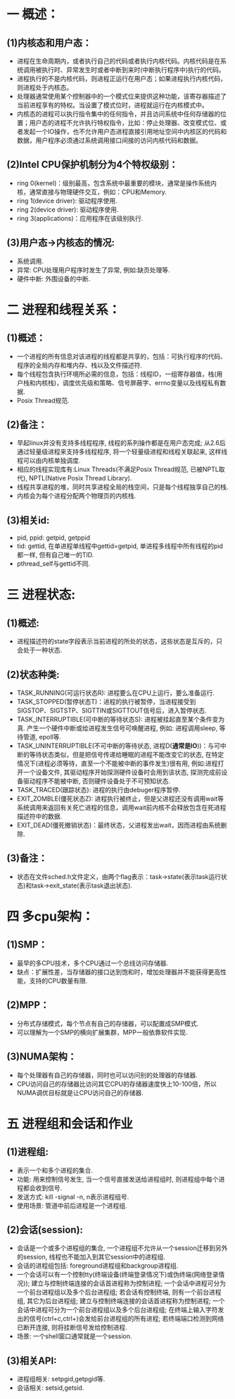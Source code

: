 # 一 概述：
## (1)内核态和用户态：
- 进程在生命周期内，或者执行自己的代码或者执行内核代码。内核代码是在系统调用被执行时、异常发生时或者中断到来时(中断执行程序中)执行的代码。
- 进程执行的不是内核代码，则进程正运行在用户态；如果进程执行内核代码，则进程处于内核态。
- 处理器通常使用某个控制器中的一个模式位来提供这种功能，该寄存器描述了当前进程享有的特权。当设置了模式位时，进程就运行在内核模式中。
- 内核态的进程可以执行指令集中的任何指令，并且访问系统中任何存储器的位置；用户态的进程不允许执行特权指令，比如：停止处理器、改变模式位、或者发起一个IO操作，也不允许用户态进程直接引用地址空间中内核区的代码和数据，用户程序必须通过系统调用接口间接的访问内核代码和数据。

## (2)Intel CPU保护机制分为4个特权级别：
- ring 0(kernel)：级别最高，包含系统中最重要的模块，通常是操作系统内核，通常直接与物理硬件交互，例如：CPU和Memory.
- ring 1(device driver): 驱动程序使用.
- ring 2(device driver): 驱动程序使用.
- ring 3(applications)：应用程序在该级别执行.

## (3)用户态->内核态的情况:
- 系统调用.
- 异常: CPU处理用户程序时发生了异常, 例如:缺页处理等.
- 硬件中断: 外围设备的中断.

# 二 进程和线程关系：
## (1)概述：
- 一个进程的所有信息对该进程的线程都是共享的，包括：可执行程序的代码、程序的全局内存和堆内存、栈以及文件描述符.
- 每个线程包含执行环境所必需的信息，包括：线程ID，一组寄存器值，栈(用户栈和内核栈)，调度优先级和策略、信号屏蔽字、errno变量以及线程私有数据.
- Posix Thread规范.

## (2)备注：
- 早起linux并没有支持多线程程序, 线程的系列操作都是在用户态完成; 从2.6后通过轻量级进程来支持多线程程序, 将一个轻量级进程和线程关联起来, 这样线程可以由内核单独调度.
- 相应的线程实现库有:Linux Threads(不满足Posix Thread规范, 已被NPTL取代), NPTL(Native Posix Thread Library).
- 线程共享进程的堆，同时共享进程全局的栈空间，只是每个线程独享自己的栈.
- 内核会为每个进程分配两个物理页的内核栈.

## (3)相关id:
- pid, ppid: getpid, getppid
- tid: gettid, 在单进程单线程中gettid=getpid, 单进程多线程中所有线程的pid都一样, 但有自己唯一的TID.
- pthread_self与gettid不同.

# 三 进程状态:
## (1)概述:
- 进程描述符的state字段表示当前进程的所处的状态，这些状态是互斥的，只会处于一种状态.

## (2)状态种类:
- TASK_RUNNING(可运行状态R): 进程要么在CPU上运行，要么准备运行.
- TASK_STOPPED(暂停状态T)：进程的执行被暂停，当进程接受到SIGSTOP、SIGTSTP、SIGTTIN或SIGTTOUT信号后，进入暂停状态.
- TASK_INTERRUPTIBLE(可中断的等待状态S): 进程被挂起直至某个条件变为真. 产生一个硬件中断或给进程发生信号可唤醒进程, 例如: 进程调用sleep, 等待管道, epoll等.
- TASK_UNINTERRUPTIBLE(不可中断的等待状态, 进程D(**通常是IO**))：与可中断的等待状态类似，但是把信号传递给睡眠的进程不能改变它的状态, 在特定情况下(进程必须等待，直至一个不能被中断的事件发生)很有用, 例如:进程打开一个设备文件, 其驱动程序开始探测硬件设备时会用到该状态, 探测完成前设备驱动程序不能被中断, 否则硬件设备处于不可预知状态.
- TASK_TRACED(跟踪状态): 进程的执行由debuger程序暂停.
- EXIT_ZOMBLE(僵死状态Z): 进程执行被终止，但是父进程还没有调用wait等系统调用来返回有关死亡进程的信息，调用wait前内核不会释放包含在死进程描述符中的数据.
- EXIT_DEAD(僵死撤销状态)：最终状态，父进程发出wait，因而进程由系统删除.

## (3)备注：
- 状态在文件sched.h文件定义，由两个flag表示：task->state(表示task运行状态)和task->exit_state(表示task退出状态).

# 四 多cpu架构：
## (1)SMP：
- 最早的多CPU技术，多个CPU通过一个总线访问存储器.
- 缺点：扩展性差，当存储器的接口达到饱和时，增加处理器并不能获得更高性能，支持的CPU数量有限.

## (2)MPP：
- 分布式存储模式，每个节点有自己的存储器，可以配置成SMP模式.
- 可以理解为一个SMP的横向扩展集群，MPP一般依靠软件实现.

## (3)NUMA架构：
- 每个处理器有自己的存储器，同时也可以访问别的处理器的存储器.
- CPU访问自己的存储器比访问其它CPU的存储器速度快上10-100倍，所以NUMA调优目标就是让CPU访问自己的存储器.

# 五 进程组和会话和作业
## (1)进程组:
- 表示一个和多个进程的集合.
- 功能: 用来控制信号发生, 当一个信号直接发送给进程组时, 则进程组中每个进程都会收到信号.
- 发送方式: kill -signal -n, n表示进程组号.
- 使用场景: 管道中前后进程是一个进程组.

## (2)会话(session):
- 会话是一个或多个进程组的集合, 一个进程组不允许从一个session迁移到另外的session, 线程也不能加入到其它session中的进程组.
- 会话的进程组包括: foreground进程组和backgroup进程组.
- 一个会话可以有一个控制tty(终端设备(终端登录情况下)或伪终端(网络登录情况)); 建立与控制终端连接的会话首进程称为控制进程; 一个会话中进程可分为一个前台进程组以及多个后台进程组; 若会话有控制终端, 则有一个前台进程组, 其它为后台进程组;  建立与控制终端连接的会话首进程称为控制进程; 一个会话中进程可分为一个前台进程组以及多个后台进程组; 在终端上输入字符发出的信号(ctrl+c,ctrl+\)会发给前台进程组的所有进程; 若终端端口检测到网络已断开连接, 则将挂断信号发给控制进程.
- 场景: 一个shell窗口通常就是一个session.

## (3)相关API:
- 进程组相关: setpgid,getpgid等.
- 会话相关: setsid,getsid.

